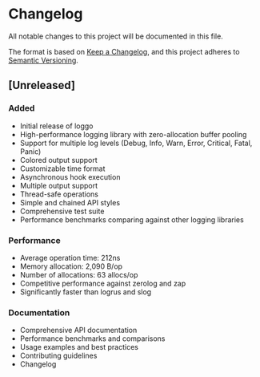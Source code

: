 # Changelog

All notable changes to this project will be documented in this file.

The format is based on [Keep a Changelog](https://keepachangelog.com/en/1.0.0/),
and this project adheres to [Semantic Versioning](https://semver.org/spec/v2.0.0.html).

## [Unreleased]

### Added
- Initial release of loggo
- High-performance logging library with zero-allocation buffer pooling
- Support for multiple log levels (Debug, Info, Warn, Error, Critical, Fatal, Panic)
- Colored output support
- Customizable time format
- Asynchronous hook execution
- Multiple output support
- Thread-safe operations
- Simple and chained API styles
- Comprehensive test suite
- Performance benchmarks comparing against other logging libraries

### Performance
- Average operation time: 212ns
- Memory allocation: 2,090 B/op
- Number of allocations: 63 allocs/op
- Competitive performance against zerolog and zap
- Significantly faster than logrus and slog

### Documentation
- Comprehensive API documentation
- Performance benchmarks and comparisons
- Usage examples and best practices
- Contributing guidelines
- Changelog 